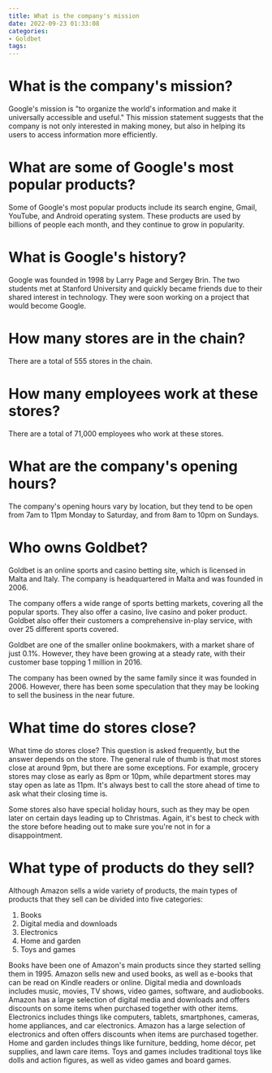 ```yaml
---
title: What is the company's mission
date: 2022-09-23 01:33:08
categories:
- Goldbet
tags:
---
```



#  What is the company's mission?

Google's mission is "to organize the world's information and make it universally accessible and useful." This mission statement suggests that the company is not only interested in making money, but also in helping its users to access information more efficiently.

# What are some of Google's most popular products?

Some of Google's most popular products include its search engine, Gmail, YouTube, and Android operating system. These products are used by billions of people each month, and they continue to grow in popularity.

# What is Google's history?

Google was founded in 1998 by Larry Page and Sergey Brin. The two students met at Stanford University and quickly became friends due to their shared interest in technology. They were soon working on a project that would become Google.

#  How many stores are in the chain?

There are a total of 555 stores in the chain.

# How many employees work at these stores?

There are a total of 71,000 employees who work at these stores.

# What are the company's opening hours?

The company's opening hours vary by location, but they tend to be open from 7am to 11pm Monday to Saturday, and from 8am to 10pm on Sundays.

#  Who owns Goldbet?

Goldbet is an online sports and casino betting site, which is licensed in Malta and Italy. The company is headquartered in Malta and was founded in 2006.

The company offers a wide range of sports betting markets, covering all the popular sports. They also offer a casino, live casino and poker product. Goldbet also offer their customers a comprehensive in-play service, with over 25 different sports covered.

Goldbet are one of the smaller online bookmakers, with a market share of just 0.1%. However, they have been growing at a steady rate, with their customer base topping 1 million in 2016.

The company has been owned by the same family since it was founded in 2006. However, there has been some speculation that they may be looking to sell the business in the near future.

#  What time do stores close?

What time do stores close?
This question is asked frequently, but the answer depends on the store. The general rule of thumb is that most stores close at around 9pm, but there are some exceptions. For example, grocery stores may close as early as 8pm or 10pm, while department stores may stay open as late as 11pm. It's always best to call the store ahead of time to ask what their closing time is.

Some stores also have special holiday hours, such as they may be open later on certain days leading up to Christmas. Again, it's best to check with the store before heading out to make sure you're not in for a disappointment.

#  What type of products do they sell?

Although Amazon sells a wide variety of products, the main types of products that they sell can be divided into five categories:

1. Books
2. Digital media and downloads
3. Electronics
4. Home and garden
5. Toys and games

Books have been one of Amazon's main products since they started selling them in 1995. Amazon sells new and used books, as well as e-books that can be read on Kindle readers or online. Digital media and downloads includes music, movies, TV shows, video games, software, and audiobooks. Amazon has a large selection of digital media and downloads and offers discounts on some items when purchased together with other items. Electronics includes things like computers, tablets, smartphones, cameras, home appliances, and car electronics. Amazon has a large selection of electronics and often offers discounts when items are purchased together. Home and garden includes things like furniture, bedding, home décor, pet supplies, and lawn care items. Toys and games includes traditional toys like dolls and action figures, as well as video games and board games.